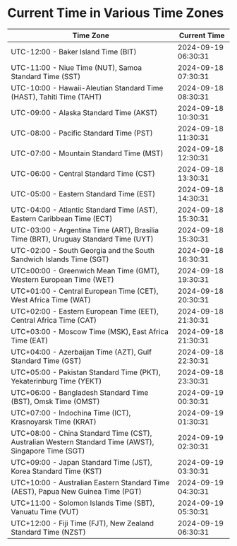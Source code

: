 # Current Time in Various Time Zones

| Time Zone | Current Time |
|-----------|--------------|
| UTC-12:00 - Baker Island Time (BIT) | 2024-09-19 06:30:31 |
| UTC-11:00 - Niue Time (NUT), Samoa Standard Time (SST) | 2024-09-18 07:30:31 |
| UTC-10:00 - Hawaii-Aleutian Standard Time (HAST), Tahiti Time (TAHT) | 2024-09-18 08:30:31 |
| UTC-09:00 - Alaska Standard Time (AKST) | 2024-09-18 10:30:31 |
| UTC-08:00 - Pacific Standard Time (PST) | 2024-09-18 11:30:31 |
| UTC-07:00 - Mountain Standard Time (MST) | 2024-09-18 12:30:31 |
| UTC-06:00 - Central Standard Time (CST) | 2024-09-18 13:30:31 |
| UTC-05:00 - Eastern Standard Time (EST) | 2024-09-18 14:30:31 |
| UTC-04:00 - Atlantic Standard Time (AST), Eastern Caribbean Time (ECT) | 2024-09-18 15:30:31 |
| UTC-03:00 - Argentina Time (ART), Brasília Time (BRT), Uruguay Standard Time (UYT) | 2024-09-18 15:30:31 |
| UTC-02:00 - South Georgia and the South Sandwich Islands Time (SGT) | 2024-09-18 16:30:31 |
| UTC±00:00 - Greenwich Mean Time (GMT), Western European Time (WET) | 2024-09-18 19:30:31 |
| UTC+01:00 - Central European Time (CET), West Africa Time (WAT) | 2024-09-18 20:30:31 |
| UTC+02:00 - Eastern European Time (EET), Central Africa Time (CAT) | 2024-09-18 21:30:31 |
| UTC+03:00 - Moscow Time (MSK), East Africa Time (EAT) | 2024-09-18 21:30:31 |
| UTC+04:00 - Azerbaijan Time (AZT), Gulf Standard Time (GST) | 2024-09-18 22:30:31 |
| UTC+05:00 - Pakistan Standard Time (PKT), Yekaterinburg Time (YEKT) | 2024-09-18 23:30:31 |
| UTC+06:00 - Bangladesh Standard Time (BST), Omsk Time (OMST) | 2024-09-19 00:30:31 |
| UTC+07:00 - Indochina Time (ICT), Krasnoyarsk Time (KRAT) | 2024-09-19 01:30:31 |
| UTC+08:00 - China Standard Time (CST), Australian Western Standard Time (AWST), Singapore Time (SGT) | 2024-09-19 02:30:31 |
| UTC+09:00 - Japan Standard Time (JST), Korea Standard Time (KST) | 2024-09-19 03:30:31 |
| UTC+10:00 - Australian Eastern Standard Time (AEST), Papua New Guinea Time (PGT) | 2024-09-19 04:30:31 |
| UTC+11:00 - Solomon Islands Time (SBT), Vanuatu Time (VUT) | 2024-09-19 05:30:31 |
| UTC+12:00 - Fiji Time (FJT), New Zealand Standard Time (NZST) | 2024-09-19 06:30:31 |
